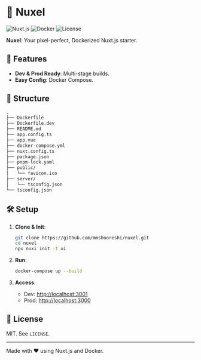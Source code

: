 # 🌟 Nuxel

![Nuxt.js](https://img.shields.io/badge/Nuxt.js-v3.10.1-brightgreen) ![Docker](https://img.shields.io/badge/Docker-Ready-blue) ![License](https://img.shields.io/badge/License-MIT-yellow)

**Nuxel**: Your pixel-perfect, Dockerized Nuxt.js starter.

## 🚀 Features

- **Dev & Prod Ready**: Multi-stage builds.
- **Easy Config**: Docker Compose.

## 📂 Structure

```bash
.
├── Dockerfile
├── Dockerfile.dev
├── README.md
├── app.config.ts
├── app.vue
├── docker-compose.yml
├── nuxt.config.ts
├── package.json
├── pnpm-lock.yaml
├── public/
│   └── favicon.ico
├── server/
│   └── tsconfig.json
└── tsconfig.json
```

## 🛠️ Setup

1. **Clone & Init**:
   ```sh
   git clone https://github.com/mmshooreshi/nuxel.git
   cd nuxel
   npx nuxi init -t ui
   ```

2. **Run**:
   ```sh
   docker-compose up --build
   ```

3. **Access**:
   - Dev: [http://localhost:3001](http://localhost:3001)
   - Prod: [http://localhost:3000](http://localhost:3000)

## 📜 License

MIT. See `LICENSE`.

---

Made with ❤️ using Nuxt.js and Docker.